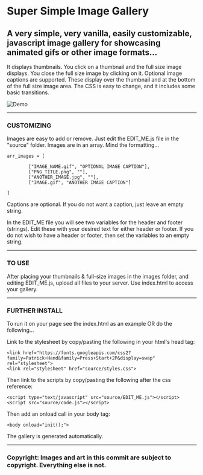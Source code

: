 # Super Simple Image Gallery
 A very simple, very vanilla, easily customizable, javascript image gallery for showcasing animated gifs or other image formats...
---

It displays thumbnails. You click on a thumbnail and the full size image displays. You close the full size image by clicking on it.
Optional image captions are supported. These display over the thumbnail and at the bottom of the full size image area.
The CSS is easy to change, and it includes some basic transitions.

![Demo](http://unicornycopia.com/artdump/demo.png)

---

### CUSTOMIZING

Images are easy to add or remove. Just edit the EDIT_ME.js file in the "source" folder.
Images are in an array. Mind the formatting...

```
arr_images = [

		["IMAGE_NAME.gif", "OPTIONAL IMAGE CAPTION"], 
		["PNG_TITLE.png", ""], 
		["ANOTHER_IMAGE.jpg", ""], 
		["IMAGE.gif", "ANOTHER IMAGE CAPTION"]
		
]
```

Captions are optional. If you do not want a caption, just leave an empty string.

In the EDIT_ME file you will see two variables for the header and footer (strings). Edit these with your desired text for either header or footer. If you do not wish to have a header or footer, then set the variables to an empty string.

---

### TO USE

After placing your thumbnails & full-size images in the images folder, and editing EDIT_ME.js, upload all files to your server. Use index.html to access your gallery.

---

### FURTHER INSTALL

To run it on your page see the index.html as an example OR do the following...

Link to the stylesheet by copy/pasting the following in your html's head tag:

```
<link href="https://fonts.googleapis.com/css2?family=Patrick+Hand&family=Press+Start+2P&display=swap" rel="stylesheet">
<link rel="stylesheet" href="source/styles.css">
```

Then link to the scripts by copy/pasting the following after the css reference:

```
<script type="text/javascript" src="source/EDIT_ME.js"></script>
<script src="source/code.js"></script>
```

Then add an onload call in your body tag:

```
<body onload="init();">
```

The gallery is generated automatically.

---

### Copyright: Images and art in this commit are subject to copyright. Everything else is not.
